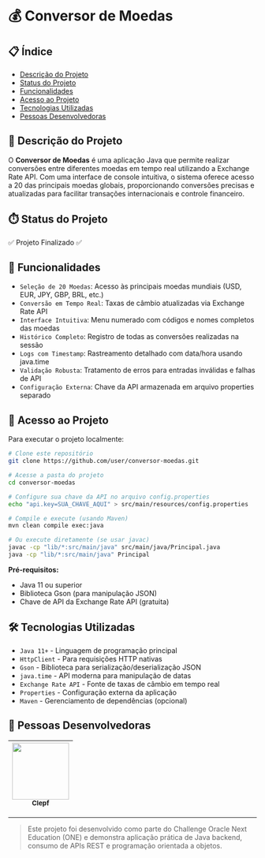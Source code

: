# 💰 Conversor de Moedas

## 📋 Índice

* [Descrição do Projeto](#-descrição-do-projeto)
* [Status do Projeto](#status-do-projeto)
* [Funcionalidades](#-funcionalidades)
* [Acesso ao Projeto](#-acesso-ao-projeto)
* [Tecnologias Utilizadas](#tecnologias-utilizadas)
* [Pessoas Desenvolvedoras](#-pessoas-desenvolvedoras)

## 📝 Descrição do Projeto

O **Conversor de Moedas** é uma aplicação Java que permite realizar conversões entre diferentes moedas em tempo real utilizando a Exchange Rate API. Com uma interface de console intuitiva, o sistema oferece acesso a 20 das principais moedas globais, proporcionando conversões precisas e atualizadas para facilitar transações internacionais e controle financeiro.

## ⏱️ Status do Projeto

✅ Projeto Finalizado ✅

## 🔨 Funcionalidades

- `Seleção de 20 Moedas`: Acesso às principais moedas mundiais (USD, EUR, JPY, GBP, BRL, etc.)
- `Conversão em Tempo Real`: Taxas de câmbio atualizadas via Exchange Rate API
- `Interface Intuitiva`: Menu numerado com códigos e nomes completos das moedas
- `Histórico Completo`: Registro de todas as conversões realizadas na sessão
- `Logs com Timestamp`: Rastreamento detalhado com data/hora usando java.time
- `Validação Robusta`: Tratamento de erros para entradas inválidas e falhas de API
- `Configuração Externa`: Chave da API armazenada em arquivo properties separado

## 🔗 Acesso ao Projeto

Para executar o projeto localmente:

```bash
# Clone este repositório
git clone https://github.com/user/conversor-moedas.git

# Acesse a pasta do projeto
cd conversor-moedas

# Configure sua chave da API no arquivo config.properties
echo "api.key=SUA_CHAVE_AQUI" > src/main/resources/config.properties

# Compile e execute (usando Maven)
mvn clean compile exec:java

# Ou execute diretamente (se usar javac)
javac -cp "lib/*:src/main/java" src/main/java/Principal.java
java -cp "lib/*:src/main/java" Principal
```

**Pré-requisitos:**
- Java 11 ou superior
- Biblioteca Gson (para manipulação JSON)
- Chave de API da Exchange Rate API (gratuita)

## 🛠️ Tecnologias Utilizadas

- `Java 11+` - Linguagem de programação principal
- `HttpClient` - Para requisições HTTP nativas
- `Gson` - Biblioteca para serialização/deserialização JSON
- `java.time` - API moderna para manipulação de datas
- `Exchange Rate API` - Fonte de taxas de câmbio em tempo real
- `Properties` - Configuração externa da aplicação
- `Maven` - Gerenciamento de dependências (opcional)

## 👥 Pessoas Desenvolvedoras

| [<img loading="lazy" src="https://avatars.githubusercontent.com/u/88713149?s=400&u=4104bd7a1fb2143ecf5d1470b0c829bc5898c250&v=4" width=115><br><sub>Clepf</sub>](https://github.com/Clepf) |
| :---: |

---

> Este projeto foi desenvolvido como parte do Challenge Oracle Next Education (ONE) e demonstra aplicação prática de Java backend, consumo de APIs REST e programação orientada a objetos.